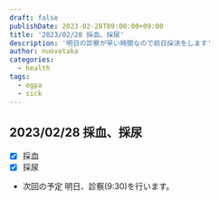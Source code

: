 ```yaml
---
draft: false
publishDate: 2023-02-28T09:00:00+09:00
title: '2023/02/28 採血、採尿'
description: '明日の診察が早い時間なので前日採決をします'
author: nuovotaka
categories:
  - health
tags:
  - egpa
  - sick
---
```


## 2023/02/28 採血、採尿

- [x] 採血
- [x] 採尿

- 次回の予定
  明日、診察(9:30)を行います。
